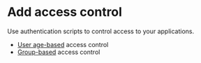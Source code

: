 # Add access control

Use authentication scripts to control access to your applications.

- [User age-based](../../guides/authentication/conditional-auth/user-age-based-template/) access control
- [Group-based](../../guides/authentication/conditional-auth/group-based-template-access-control/) access control